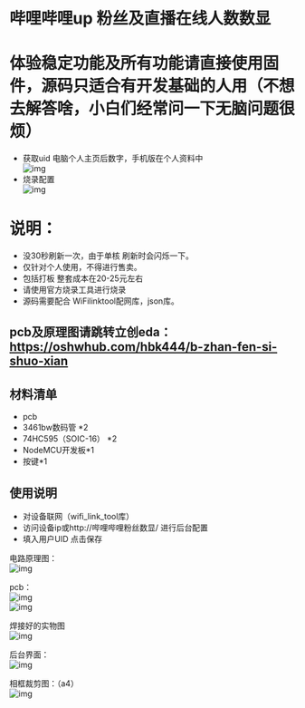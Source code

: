 # 哔哩哔哩up 粉丝及直播在线人数数显  

# 体验稳定功能及所有功能请直接使用固件，源码只适合有开发基础的人用（不想去解答啥，小白们经常问一下无脑问题很烦）

* 获取uid 电脑个人主页后数字，手机版在个人资料中  
![img](https://github.com/bilibilifmk/blblframe/blob/master/buid.png)  
* 烧录配置  
![img](https://github.com/bilibilifmk/blblframe/blob/master/%E7%83%A7%E5%BD%95%E9%85%8D%E7%BD%AE.png)  

# 说明：

* 没30秒刷新一次，由于单核 刷新时会闪烁一下。
* 仅针对个人使用，不得进行售卖。
* 包括打板 整套成本在20-25元左右
* 请使用官方烧录工具进行烧录 
* 源码需要配合 WiFilinktool配网库，json库。

## pcb及原理图请跳转立创eda： https://oshwhub.com/hbk444/b-zhan-fen-si-shuo-xian
## 材料清单

* pcb 
* 3461bw数码管 *2
* 74HC595（SOIC-16） *2
* NodeMCU开发板*1
* 按键*1

## 使用说明  
* 对设备联网（wifi_link_tool库）
* 访问设备ip或http://哔哩哔哩粉丝数显/ 进行后台配置
* 填入用户UID 点击保存


电路原理图：  
![img](https://github.com/bilibilifmk/blblframe/blob/master/%E5%8E%9F%E7%90%86%E5%9B%BE.png)  

pcb：  
![img](https://github.com/bilibilifmk/blblframe/blob/master/%E5%8F%8D%E9%9D%A2.png)    
![img](https://github.com/bilibilifmk/blblframe/blob/master/%E6%AD%A3%E9%9D%A2.png)    

焊接好的实物图  
![img](https://github.com/bilibilifmk/blblframe/blob/master/%E5%AE%9E%E7%89%A9%E5%9B%BE.png)     


后台界面：  
![img](https://github.com/bilibilifmk/blblframe/blob/master/%E5%90%8E%E5%8F%B0.png)     

相框裁剪图：（a4）  
![img](https://github.com/bilibilifmk/blblframe/blob/master/%E8%A3%81%E5%89%AA%E6%A8%A1%E6%9D%BF.jpg)     
